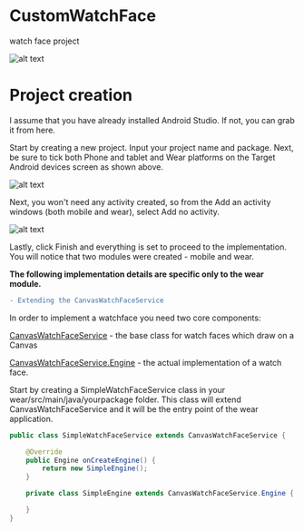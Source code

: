 # CustomWatchFace
watch face project 


![alt text](https://catinean.com/content/images/2015/03/simple_watch.png)

# Project creation

I assume that you have already installed Android Studio. If not, you can grab it from here.

Start by creating a new project. Input your project name and package. Next, be sure to tick both Phone and tablet and Wear platforms on the Target Android devices screen as shown above.

![alt text](https://catinean.com/content/images/2015/03/Screen-Shot-2015-03-07-at-16-42-37.png)

Next, you won't need any activity created, so from the Add an activity windows (both mobile and wear), select Add no activity.

![alt text](https://catinean.com/content/images/2015/02/Screen-Shot-2015-02-28-at-21-14-02.png)

Lastly, click Finish and everything is set to proceed to the implementation. You will notice that two modules were created - mobile and wear.

**The following implementation details are specific only to the wear module.**

```diff
- Extending the CanvasWatchFaceService
```
In order to implement a watchface you need two core components:

[CanvasWatchFaceService](https://developer.android.com/reference/android/support/wearable/watchface/CanvasWatchFaceService.html) - the base class for watch faces which draw on a Canvas

[CanvasWatchFaceService.Engine](https://developer.android.com/reference/android/support/wearable/watchface/CanvasWatchFaceService.Engine.html) - the actual implementation of a watch face.

Start by creating a SimpleWatchFaceService class in your wear/src/main/java/yourpackage folder. This class will extend CanvasWatchFaceService and it will be the entry point of the wear application.

```java
public class SimpleWatchFaceService extends CanvasWatchFaceService {

    @Override
    public Engine onCreateEngine() {
        return new SimpleEngine();
    }

    private class SimpleEngine extends CanvasWatchFaceService.Engine {

    }
}
```

